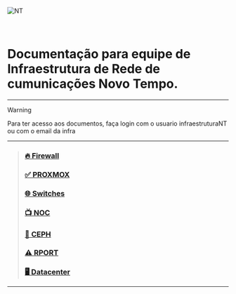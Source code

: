 ![NT](https://www.novotempo.com/wp-content/uploads/2019/11/logo-novo-tempo-media-kit.png)	
<br><br>
# Documentação para equipe de Infraestrutura de Rede de cumunicações Novo Tempo.

---
> [!WARNING]
> Para ter acesso aos documentos, faça login com o usuario infraestruturaNT ou com o email da infra
---

> ### [🔥 Firewall](https://github.com/infraestruturaNT/firewall)
> ### [✅ PROXMOX](https://github.com/infraestruturaNT/proxmox)
> ### [🌐 Switches](https://github.com/infraestruturaNT/switches)
> ### [📺 NOC](https://github.com/infraestruturaNT/noc)
> ### [💽 CEPH](https://github.com/infraestruturaNT/ceph)
> ### [⚠️ RPORT](https://github.com/infraestruturaNT/rport)
> ### [🖥️ Datacenter](https://github.com/infraestruturaNT/datacenter)

---

<!---

https://docs.github.com/pt/get-started/writing-on-github/getting-started-with-writing-and-formatting-on-github/basic-writing-and-formatting-syntax
-----------------------------------------------------------------------------------------------
> [!NOTE]
> Useful information that users should know, even when skimming content.

> [!TIP]
> Helpful advice for doing things better or more easily.

> [!IMPORTANT]
> Key information users need to know to achieve their goal.

> [!WARNING]
> Urgent info that needs immediate user attention to avoid problems.

> [!CAUTION]
> Advises about risks or negative outcomes of certain actions.

--------------------------------------------------------------------------

<details>

<summary>Tips for collapsed sections</summary>

### You can add a header

You can add text within a collapsed section. 

You can add an image or a code block, too.

```ruby
   puts "Hello World"
```

</details>

------------------------------------------------------------------------

|||  
|------|-----|


--->









